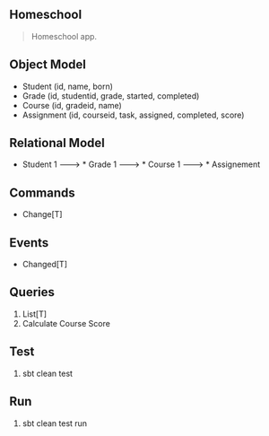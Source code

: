 Homeschool
----------
>Homeschool app.

Object Model
------------
* Student (id, name, born)
* Grade (id, studentid, grade, started, completed)
* Course (id, gradeid, name)
* Assignment (id, courseid, task, assigned, completed, score)

Relational Model
----------------
* Student 1 ---> * Grade 1 ---> * Course 1 ---> * Assignement

Commands
--------
* Change[T]

Events
------
* Changed[T]

Queries
-------
1. List[T]
2. Calculate Course Score

Test
----
1. sbt clean test

Run
---
1. sbt clean test run